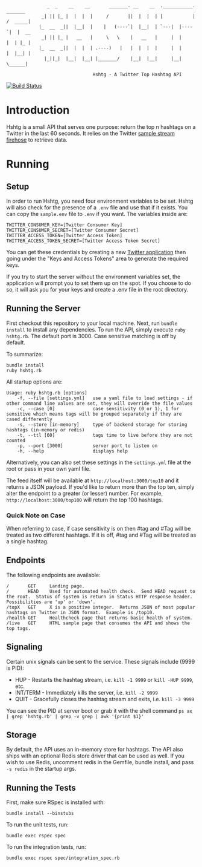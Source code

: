 ```
			   _  _    __    __       _______. __    __  .___________.  _______
			 _| || |_ |  |  |  |     /       ||  |  |  | |           | /  _____|
			|_  __  _||  |__|  |    |   (----`|  |__|  | `---|  |----`|  |  __  
			 _| || |_ |   __   |     \   \    |   __   |     |  |     |  | |_ |
			|_  __  _||  |  |  | .----)   |   |  |  |  |     |  |     |  |__| |
			  |_||_|  |__|  |__| |_______/    |__|  |__|     |__|      \______|

								Hshtg - A Twitter Top Hashtag API
```
[![Build Status](https://travis-ci.org/mondok/hshtg.svg?branch=master)](https://travis-ci.org/mondok/hshtg)
# Introduction
Hshtg is a small API that serves one purpose:  return the top n hashtags on a Twitter in the last 60 seconds.  It relies on the Twitter [sample stream firehose](https://dev.twitter.com/streaming/reference/get/statuses/sample) to retrieve data.

# Running

## Setup
In order to run Hshtg, you need four environment variables to be set.  Hshtg will also check for the presence of a `.env` file and use that if it exists.  You can copy the `sample.env` file to `.env` if you want.  The variables inside are:

```
TWITTER_CONSUMER_KEY=[Twitter Consumer Key]
TWITTER_CONSUMER_SECRET=[Twitter Consumer Secret]
TWITTER_ACCESS_TOKEN=[Twitter Access Token]
TWITTER_ACCESS_TOKEN_SECRET=[Twitter Access Token Secret]
```

You can get these credentials by creating a new [Twitter application](https://apps.twitter.com/) then going under the "Keys and Access Tokens" area to generate the required keys.

If you try to start the server without the environment variables set, the application will prompt you to set them up on the spot.  If you choose to do so, it will ask you for your keys and
create a .env file in the root directory.  

## Running the Server
First checkout this repository to your local machine.  Next, run `bundle install` to install any dependencies. To run the API, simply execute `ruby hshtg.rb`.  The default port is 3000.  Case sensitive matching is off by default.

To summarize:

```
bundle install
ruby hshtg.rb
```

All startup options are:

```
Usage: ruby hshtg.rb [options]
	-f, --file [settings.yml]	use a yaml file to load settings - if other command line values are set, they will override the file values
	-c, --case [0]   			case sensitivity (0 or 1), 1 for sensitive which means tags will be grouped separately if they are cased differently
	-s, --store [in-memory]  	type of backend storage for storing hashtags (in-memory or redis)
	-t, --ttl [60]   			tags time to live before they are not counted
	-p, --port [3000]			server port to listen on
	-h, --help   				displays help
```

Alternatively, you can also set these settings in the `settings.yml` file at the root or pass in your own yaml file.

The feed itself will be available at `http://localhost:3000/top10` and it returns a JSON payload.  If you'd like to return more than the top ten, simply alter the endpoint to a greater (or lesser) number.  For example, `http://localhost:3000/top100` will return the top 100 hashtags.

### Quick Note on Case
When referring to case, if case sensitivity is on then #tag and #Tag will be treated as two different hashtags.  If it is off, #tag and #Tag will be treated as a single hashtag.

## Endpoints
The following endpoints are available:

```
/       GET     Landing page.
/       HEAD    Used for automated health check.  Send HEAD request to the root.  Status of system is return in Status HTTP response header.  Possibilities are 'up' or 'down'.
/topX   GET     X is a positive integer.  Returns JSON of most popular hashtags on Twitter in JSON format.  Example is /top10.
/health GET     Healthcheck page that returns basic health of system.
/live   GET     HTML sample page that consumes the API and shows the top tags.
```

## Signaling
Certain unix signals can be sent to the service.  These signals include (9999 is PID):

* HUP - Restarts the hashtag stream, i.e. `kill -1 9999` or `kill -HUP 9999`, etc.
* INT/TERM - Immediately kills the server, i.e. `kill -2 9999`
* QUIT - Gracefully closes the hashtag stream and exits, i.e. `kill -3 9999`

You can see the PID at server boot or grab it with the shell command `ps ax | grep 'hshtg.rb' | grep -v grep | awk '{print $1}'`

## Storage
By default, the API uses an in-memory store for hashtags.  The API also ships with an optional Redis store driver that can be used as well.  If you wish to use Redis, uncomment redis in the Gemfile, bundle install, and pass `-s redis` in the startup args.


## Running the Tests
First, make sure RSpec is installed with:
```
bundle install --binstubs
```

To run the unit tests, run:
```
bundle exec rspec spec
```

To run the integration tests, run:
```
bundle exec rspec spec/integration_spec.rb
```
